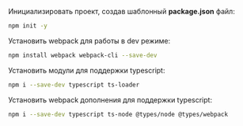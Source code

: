 Инициализировать проект, создав шаблонный **package.json** файл:
```bash
npm init -y
```
Установить webpack для работы в dev режиме:
```bash
npm install webpack webpack-cli --save-dev
```
Установить модули для поддержки typescript:
```bash
npm i --save-dev typescript ts-loader
```
Установить webpack дополнения для поддержки typescript:
```bash
npm i --save-dev typescript ts-node @types/node @types/webpack
```